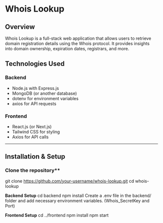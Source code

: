 # Whois Lookup

##  Overview
Whois Lookup is a full-stack web application that allows users to retrieve domain registration details using the Whois protocol. It provides insights into domain ownership, expiration dates, registrars, and more.

## Technologies Used

### **Backend**
- Node.js with Express.js
- MongoDB (or another database)
- dotenv for environment variables
- axios for API requests

### **Frontend**
- React.js (or Next.js)
- Tailwind CSS for styling
- Axios for API calls

---

## Installation & Setup

###  Clone the repository**

git clone https://github.com/your-username/whois-lookup.git
cd whois-lookup

**Backend Setup**
cd backend
npm install
Create a .env file in the backend/ folder and add necessary environment variables. (Whois_SecretKey and Port)

**Frontend Setup**
cd ../frontend
npm install
npm start
